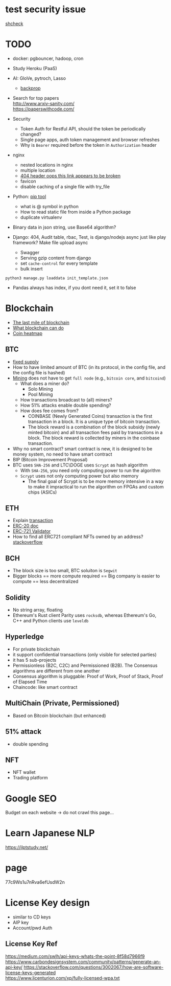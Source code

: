 # test security issue
[shcheck](https://github.com/meliot/shcheck)

# TODO
* docker: pgbouncer, hadoop, cron
* Study Heroku (PaaS)
* AI: GloVe, pytroch, Lasso
  * [backprop](https://medium.com/@karpathy/yes-you-should-understand-backprop-e2f06eab496b)
* Search for top papers  
http://www.arxiv-sanity.com/  
https://paperswithcode.com/  

* Security
  * Token Auth for Restful API, should the token be periodically changed?
  * Single page apps, auth token management and browser refreshes
  * Why is `Bearer` required before the token in `Authorization` header
* nginx
  * nested locations in nginx
  * multiple location
  * [404 header oops this link appears to be broken](https://stackoverflow.com/questions/3970093/include-after-php-404-header-returning-oops-this-link-appears-to-be-broken)
  * favicon
  * disable caching of a single file with try_file
* Python: [pip tool](https://pypi.org/project/pip-tools/)
  * what is @ symbol in python
  * How to read static file from inside a Python package
  * duplicate virtualenv
* Binary data in json string, use Base64 algorithm?
* Django: 404, Audit table, rbac, Test, is django/nodejs async just like play framework? Make file upload async
  * Swagger
  * Serving gzip content from django
  * set `cache-control` for every template
  * bulk insert
```
python3 manage.py loaddata init_template.json
```

* Pandas always has index, if you dont need it, set it to false

# Blockchain
* [The last mile of blockchain](
https://www.datadriveninvestor.com/2019/04/26/the-last-mile-problem-understanding-the-economics-affecting-the-future-of-blockchain/)
* [What blockchain can do](https://hbr.org/2018/06/what-blockchain-cant-do)
* [Coin heatmap](https://coin360.com/)

## BTC
* [fixed supply](https://cryptoli.st/lists/fixed-supply)  
* How to have limited amount of BTC (in its protocol, in the config file, and the config file is hashed)
* [Mining](https://developer.bitcoin.org/devguide/mining.html) does not have to get `full node` (e.g., `bitcoin core`, and `bitcoind`)
  * What does a miner do?
    * Solo Mining
    * Pool Mining
  * How transactions broadcast to (all) miners?
  * How 51% attacks enable double spending?
  * How does fee comes from? 
    * COINBASE (Newly Generated Coins) transaction is the first transaction in a block. It is a unique type of bitcoin transaction.
    * The block reward is a combination of the block subsidy (newly minted bitcoin) and all transaction fees paid by transactions in a block. The block reward is collected by miners in the coinbase transaction.
* Why no smart contract? smart contract is new, it is designed to be money system, no need to have smart contract
* BIP (Bitcoin Improvement Proposal)
* BTC uses `SHA-256` and LTC\DOGE uses `Scrypt` as hash algorithm
  * With `SHA-256`, you need only computing power to run the algorithm
  * `Scrypt` uses not only computing power but also memory
    * The final goal of Scrypt is to be more memory intensive in a way to make it impractical to run the algorithm on FPGAs and custom chips (ASICs)

## ETH
* Explain [transaction](https://ethereum.org/en/developers/docs/transactions/)
* [ERC-20 doc](https://ethereum.org/en/developers/docs/standards/tokens/erc-20/)
* [ERC-721 Validator](https://erc721validator.org/)
* How to find all ERC721 compliant NFTs owned by an address? [stackoverflow](https://ethereum.stackexchange.com/questions/98233/how-to-find-all-erc721-compliant-nfts-owned-by-an-address-web3-js)

## BCH
* The block size is too small, BTC soluiton is `Segwit`
* Bigger blocks == more compute required == Big company is easier to compute == less decentralized

## Solidity
* No string array, floating
* Ethereum's Rust client Parity uses `rocksdb`, whereas Ethereum's Go, C++ and Python clients use `leveldb`

## Hyperledge
* For private blockchain
* it support confidential transactions (only visible for selected parties)
* it has 5 sub-projects
* Permissionless (B2C, C2C) and Permissioned (B2B). The Consensus algorithms are different from one another 
* Consensus algorithm is pluggable: Proof of Work, Proof of Stack, Proof of Elapsed Time
* Chaincode: like smart contract


## MultiChain (Private, Permissioned)
* Based on Bitcoin blockchain (but enhanced)

## 51% attack
* double spending

## NFT
* NFT wallet
* Trading platform

# Google SEO
Budget on each website -> do not crawl this page...

# Learn Japanese NLP
https://jlptstudy.net/

# page
77c9Ws1u7nRva6efUsdW2n


# License Key design
* similar to CD keys
* AIP key
* Account/pwd Auth

## License Key Ref
https://medium.com/swlh/api-keys-whats-the-point-8f58d7966f9  
https://www.carbondesignsystem.com/community/patterns/generate-an-api-key/
https://stackoverflow.com/questions/3002067/how-are-software-license-keys-generated  
https://www.licenturion.com/xp/fully-licensed-wpa.txt  

